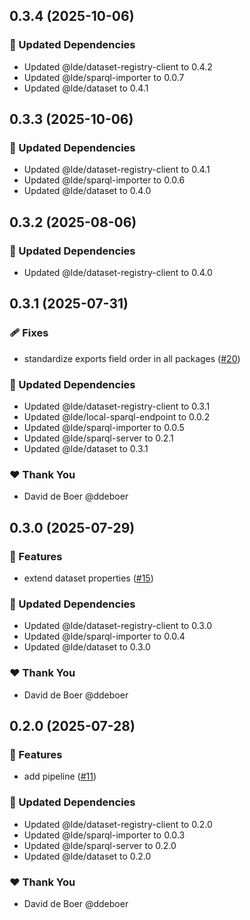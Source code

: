 ## 0.3.4 (2025-10-06)

### 🧱 Updated Dependencies

- Updated @lde/dataset-registry-client to 0.4.2
- Updated @lde/sparql-importer to 0.0.7
- Updated @lde/dataset to 0.4.1

## 0.3.3 (2025-10-06)

### 🧱 Updated Dependencies

- Updated @lde/dataset-registry-client to 0.4.1
- Updated @lde/sparql-importer to 0.0.6
- Updated @lde/dataset to 0.4.0

## 0.3.2 (2025-08-06)

### 🧱 Updated Dependencies

- Updated @lde/dataset-registry-client to 0.4.0

## 0.3.1 (2025-07-31)

### 🩹 Fixes

- standardize exports field order in all packages ([#20](https://github.com/ldengine/lde/pull/20))

### 🧱 Updated Dependencies

- Updated @lde/dataset-registry-client to 0.3.1
- Updated @lde/local-sparql-endpoint to 0.0.2
- Updated @lde/sparql-importer to 0.0.5
- Updated @lde/sparql-server to 0.2.1
- Updated @lde/dataset to 0.3.1

### ❤️ Thank You

- David de Boer @ddeboer

## 0.3.0 (2025-07-29)

### 🚀 Features

- extend dataset properties ([#15](https://github.com/ldengine/lde/pull/15))

### 🧱 Updated Dependencies

- Updated @lde/dataset-registry-client to 0.3.0
- Updated @lde/sparql-importer to 0.0.4
- Updated @lde/dataset to 0.3.0

### ❤️ Thank You

- David de Boer @ddeboer

## 0.2.0 (2025-07-28)

### 🚀 Features

- add pipeline ([#11](https://github.com/ldengine/lde/pull/11))

### 🧱 Updated Dependencies

- Updated @lde/dataset-registry-client to 0.2.0
- Updated @lde/sparql-importer to 0.0.3
- Updated @lde/sparql-server to 0.2.0
- Updated @lde/dataset to 0.2.0

### ❤️ Thank You

- David de Boer @ddeboer